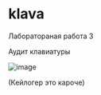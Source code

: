 # klava

Лаборатораная работа 3

Аудит клавиатуры

![image](https://user-images.githubusercontent.com/77233770/190459455-a3f88894-d383-464a-8af1-7b84daa2eb10.png)

(Кейлогер это кароче)
